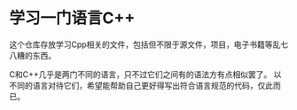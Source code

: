 
# 学习一门语言C++

这个仓库存放学习Cpp相关的文件，包括但不限于源文件，项目，电子书籍等乱七八糟的东西。

C和C++几乎是两门不同的语言，只不过它们之间有的语法方有点相似罢了。
以不同的语言对待它们，希望能帮助自己更好得写出符合语言规范的代码，仅此而已。
